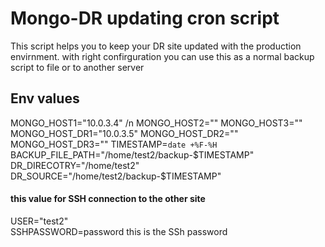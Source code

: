 # Mongo-DR updating cron script

This script helps you to keep your DR site updated with the production envirnment. 
with right confirguration you can use this as a normal backup script to file or to another server



## Env values 
MONGO_HOST1="10.0.3.4" /n
MONGO_HOST2=""
MONGO_HOST3=""
MONGO_HOST_DR1="10.0.3.5"
MONGO_HOST_DR2=""
MONGO_HOST_DR3=""
TIMESTAMP=`date +%F-%H`
BACKUP_FILE_PATH="/home/test2/backup-$TIMESTAMP"   
DR_DIRECOTRY="/home/test2"  
DR_SOURCE="/home/test2/backup-$TIMESTAMP"   
#### this value for SSH connection to the other site 
USER="test2"   
SSHPASSWORD=password  this is the SSh password  
